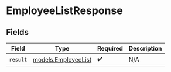 # EmployeeListResponse


## Fields

| Field                                            | Type                                             | Required                                         | Description                                      |
| ------------------------------------------------ | ------------------------------------------------ | ------------------------------------------------ | ------------------------------------------------ |
| `result`                                         | [models.EmployeeList](../models/employeelist.md) | :heavy_check_mark:                               | N/A                                              |
